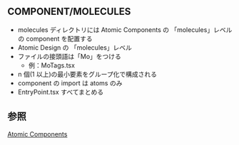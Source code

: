 ## COMPONENT/MOLECULES

- molecules ディレクトリには Atomic Components の 「molecules」レベルの component を配置する
- Atomic Design の 「molecules」レベル
- ファイルの接頭語は「Mo」をつける
  - 例：MoTags.tsx
- n 個(1 以上)の最小要素をグループ化で構成される
- component の import は atoms のみ
- EntryPoint.tsx すべてまとめる

## 参照

[Atomic Components](https://qiita.com/kahirokunn/items/b599d2cf04d2580c412c)
